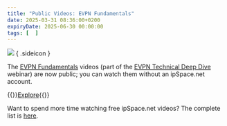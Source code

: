 ```yaml
---
title: "Public Videos: EVPN Fundamentals"
date: 2025-03-31 08:36:00+0200
expiryDate: 2025-06-30 00:00:00
tags: [  ]
---
```

![](/2025/01/dalle-leaf-spine-design.png)
{ .sideicon }

The [EVPN Fundamentals](https://my.ipspace.net/bin/list?id=EVPN#FUNDAMENTALS) videos (part of the [EVPN Technical Deep Dive](https://www.ipspace.net/EVPN_Technical_Deep_Dive) webinar) are now public; you can watch them without an ipSpace.net account.

{{<jump>}}[Explore](https://my.ipspace.net/bin/list?id=EVPN#FUNDAMENTALS){{</jump>}}

Want to spend more time watching free ipSpace.net videos? The complete list is [here](https://www.ipspace.net/Subscription/Free).
